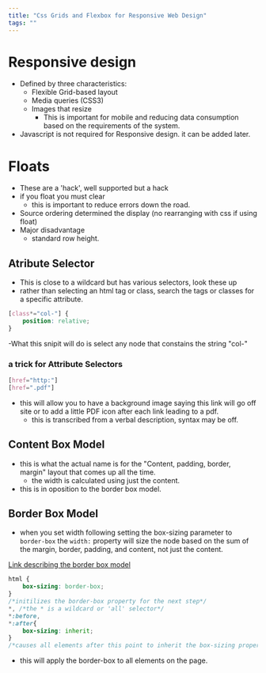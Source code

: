 ```yaml
---
title: "Css Grids and Flexbox for Responsive Web Design"
tags: ""
---
```

# Responsive design

-   Defined by three characteristics:
    -   Flexible Grid-based layout
    -   Media queries (CSS3)
    -   Images that resize
        -   This is important for mobile and reducing data consumption based on the requirements of the system. 
-   Javascript is not required for Responsive design. it can be added later. 

# Floats

-   These are a 'hack', well supported but a hack
-   if you float you must clear 
    -   this is important to reduce errors down the road. 
-   Source ordering determined the display (no rearranging with css if using float) 
-   Major disadvantage
    -   standard row height. 

## Atribute Selector

-   This is close to a wildcard but has various selectors, look these up
-   rather than selecting an html tag or class, search the tags or classes for a specific attribute. 

```CSS
[class*="col-"] {
    position: relative;
}
```

\-What this snipit will do is select any node that constains the string "col-" 

### a trick for Attribute Selectors

```CSS
[href="http:"]
[href=".pdf"]
```

-   this will allow you to have a background image saying this link will go off site or to add a little PDF icon after each link leading to a pdf. 
    -   this is transcribed from a verbal description, syntax may be off. 

## Content Box Model

-   this is what the actual name is for the "Content, padding, border, margin" layout that comes up all the time. 
    -   the width is calculated using just the content. 
-   this is in oposition to the border box model. 

## Border Box Model

-   when you set width following setting the box-sizing parameter to `border-box` the `width:` property will size the node based on the sum of the margin, border, padding, and content, not just the content. 

[Link describing the border box model](https://www.paulirish.com/2012/box-sizing-border-box-ftw/)

```CSS
html {
    box-sizing: border-box;
}
/*initilizes the border-box property for the next step*/
*, /*the * is a wildcard or 'all' selector*/
*:before,
*:after{
    box-sizing: inherit;
}
/*causes all elements after this point to inherit the box-sizing property*/
```

-   this will apply the border-box to all elements on the page. 
